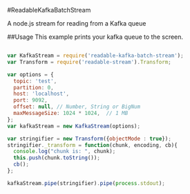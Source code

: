 #ReadableKafkaBatchStream

A node.js stream for reading from a Kafka queue

##Usage
This example prints your kafka queue to the screen.

```javascript

var KafkaStream = require('readable-kafka-batch-stream');
var Transform = require('readable-stream').Transform;

var options = {
  topic: 'test',
  partition: 0,
  host: 'localhost',
  port: 9092,
  offset: null, // Number, String or BigNum
  maxMessageSize: 1024 * 1024,  // 1 MB
};
var kafkaStream = new KafkaStream(options);

var stringifier = new Transform({objectMode : true});
stringifier._transform = function(chunk, encoding, cb){
  console.log("chunk is: ", chunk);
  this.push(chunk.toString());
  cb();
};

kafkaStream.pipe(stringifier).pipe(process.stdout);

```
